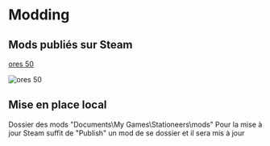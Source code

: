 # Modding

## Mods publiés sur Steam

[ores 50](https://steamcommunity.com/sharedfiles/filedetails/?id=2447546402)

![ores 50](/ores_50/About/Preview.png)

## Mise en place local

Dossier des mods "Documents\My Games\Stationeers\mods"
Pour la mise à jour Steam suffit de "Publish" un mod de se dossier et il sera mis à jour
